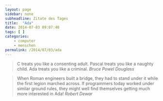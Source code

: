 ```yaml
---
layout: page
sidebar: none
subheadline: Zitate des Tages
title:  "Ada"
date: 2014-07-03 09:07:40
tags: [ ]
categories:
    - computer
    - menschen
permalink: /2014/07/03/ada
---
```


> C treats you like a consenting adult. Pascal treats you like a naughty child. Ada treats you like a criminal.
<cite>Bruce Powel Douglass</cite>

>  When Roman engineers built a bridge, they had to stand under it while the first legion marched across. If programmers today worked under similar ground rules, they might well find themselves getting much more interested in Ada!
<cite>Robert Dewar</cite>
  
